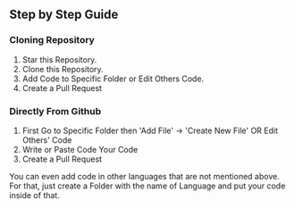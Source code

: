 ## Step by Step Guide

### Cloning Repository

1. Star this Repository.
2. Clone this Repository.
3. Add Code to Specific Folder or Edit Others Code.
4. Create a Pull Request

### Directly From Github

1. First Go to Specific Folder then 'Add File' -> 'Create New File' OR Edit Others' Code
2. Write or Paste Code Your Code
3. Create a Pull Request

You can even add code in other languages that are not mentioned above.
For that, just create a Folder with the name of Language and put your code inside of that.

